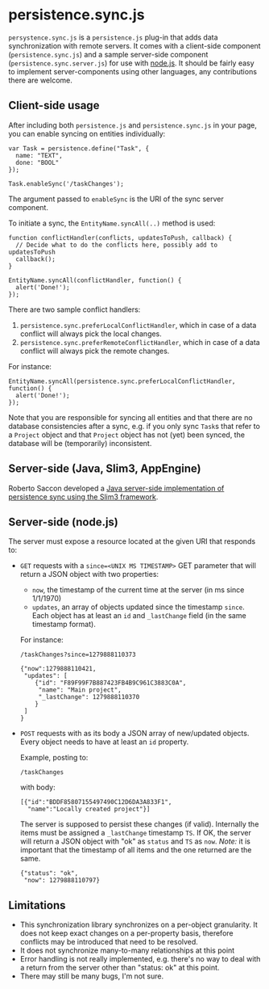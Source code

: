 persistence.sync.js
===================

`persystence.sync.js` is a `persistence.js` plug-in that adds data
synchronization with remote servers. It comes with a client-side
component (`persistence.sync.js`) and a sample server-side component
(`persistence.sync.server.js`) for use with
[node.js](http://nodejs.org). It should be fairly easy to implement
server-components using other languages, any contributions there
are welcome.

Client-side usage
-----------------

After including both `persistence.js` and `persistence.sync.js` in
your page, you can enable syncing on entities individually:

    var Task = persistence.define("Task", {
      name: "TEXT",
      done: "BOOL"
    });

    Task.enableSync('/taskChanges');

The argument passed to `enableSync` is the URI of the sync server
component.

To initiate a sync, the `EntityName.syncAll(..)` method is used:

    function conflictHandler(conflicts, updatesToPush, callback) {
      // Decide what to do the conflicts here, possibly add to updatesToPush
      callback();
    }

    EntityName.syncAll(conflictHandler, function() {
      alert('Done!');
    });

There are two sample conflict handlers:

1. `persistence.sync.preferLocalConflictHandler`, which in case of a
   data conflict will always pick the local changes.
2. `persistence.sync.preferRemoteConflictHandler`, which in case of a
   data conflict will always pick the remote changes.

For instance:

    EntityName.syncAll(persistence.sync.preferLocalConflictHandler, function() {
      alert('Done!');
    });

Note that you are responsible for syncing all entities and that there
are no database consistencies after a sync, e.g. if you only sync `Task`s that
refer to a `Project` object and that `Project` object has not (yet) been synced,
the database will be (temporarily) inconsistent.

Server-side (Java, Slim3, AppEngine)
------------------------------------

Roberto Saccon developed a [Java server-side implementation of
persistence sync using the Slim3
framework](http://github.com/rsaccon/Slim3PersistenceSync).

Server-side (node.js)
---------------------

The server must expose a resource located at the given URI that responds to:

* `GET` requests with a `since=<UNIX MS TIMESTAMP>` GET parameter that
  will return a JSON object with two properties:
  * `now`, the timestamp of the current time at the server (in ms since 1/1/1970)
  * `updates`, an array of objects updated since the timestamp
    `since`. Each object has at least an `id` and `_lastChange` field
    (in the same timestamp format).

  For instance:
      
      /taskChanges?since=1279888110373

      {"now":1279888110421,
       "updates": [
          {"id": "F89F99F7B887423FB4B9C961C3883C0A",
           "name": "Main project",
           "_lastChange": 1279888110370
          }
       ]
      }

* `POST` requests with as its body a JSON array of new/updated
  objects. Every object needs to have at least an `id` property.

  Example, posting to:

      /taskChanges

  with body:

      [{"id":"BDDF85807155497490C12D6DA3A833F1",
        "name":"Locally created project"}]

  The server is supposed to persist these changes (if valid).
  Internally the items must be assigned a `_lastChange` timestamp
  `TS`. If OK, the server will return a JSON object with "ok" as
  `status` and `TS` as `now`. _Note:_ it is important that the
  timestamp of all items and the one returned are the same.

      {"status": "ok", 
       "now": 1279888110797}

Limitations
-----------

* This synchronization library synchronizes on a per-object granularity. It
  does not keep exact changes on a per-property basis, therefore
  conflicts may be introduced that need to be resolved.
* It does not synchronize many-to-many relationships at this point
* Error handling is not really implemented, e.g. there's no way to
  deal with a return from the server other than "status: ok" at this
  point.
* There may still be many bugs, I'm not sure.
       
